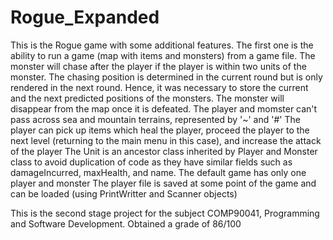 # Rogue_Expanded

This is the Rogue game with some additional features. The first one is the ability to run a game (map with items and monsters) from a game file.
The monster will chase after the player if the player is within two units of the monster. 
The chasing position is determined in the current round but is only rendered in the next round. 
Hence, it was necessary to store the current and the next predicted positions of the monsters.
The monster will disappear from the map once it is defeated.
The player and momster can't pass across sea and mountain terrains, represented by '~' and '#'
The player can pick up items which heal the player, proceed the player to the next level (returning to the main menu in this case), and increase the attack of the player
The Unit is an ancestor class inherited by Player and Monster class to avoid duplication of code as they have similar fields such as damageIncurred, maxHealth, and name.
The default game has only one player and monster
The player file is saved at some point of the game and can be loaded (using PrintWritter and Scanner objects)

This is the second stage project for the subject COMP90041, Programming and Software Development.
Obtained a grade of 86/100

